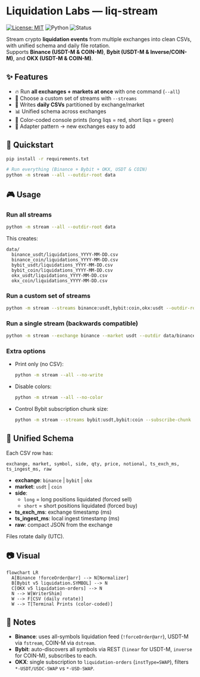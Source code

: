 # Liquidation Labs — liq-stream

[![License: MIT](https://img.shields.io/badge/License-MIT-green.svg)](LICENSE)
![Python](https://img.shields.io/badge/python-3.10%2B-blue)
![Status](https://img.shields.io/badge/status-beta-green)

Stream crypto **liquidation events** from multiple exchanges into clean CSVs, with unified schema and daily file rotation.  
Supports **Binance (USDT-M & COIN-M)**, **Bybit (USDT-M & Inverse/COIN-M)**, and **OKX (USDT-M & COIN-M)**.

## ✨ Features

- 🔥 Run **all exchanges + markets at once** with one command (`--all`)
- 🎯 Choose a custom set of streams with `--streams`
- 💾 Writes **daily CSVs** partitioned by exchange/market
- 📊 Unified schema across exchanges
- 🎨 Color-coded console prints (long liqs = red, short liqs = green)
- 🔌 Adapter pattern → new exchanges easy to add

## 🚀 Quickstart

```bash
pip install -r requirements.txt

# Run everything (Binance + Bybit + OKX, USDT & COIN)
python -m stream --all --outdir-root data
```

## 🎮 Usage

### Run all streams

```bash
python -m stream --all --outdir-root data
```

This creates:

```
data/
  binance_usdt/liquidations_YYYY-MM-DD.csv
  binance_coin/liquidations_YYYY-MM-DD.csv
  bybit_usdt/liquidations_YYYY-MM-DD.csv
  bybit_coin/liquidations_YYYY-MM-DD.csv
  okx_usdt/liquidations_YYYY-MM-DD.csv
  okx_coin/liquidations_YYYY-MM-DD.csv
```

### Run a custom set of streams

```bash
python -m stream --streams binance:usdt,bybit:coin,okx:usdt --outdir-root data
```

### Run a single stream (backwards compatible)

```bash
python -m stream --exchange binance --market usdt --outdir data/binance_usdt
```

### Extra options

- Print only (no CSV):

  ```bash
  python -m stream --all --no-write
  ```

- Disable colors:

  ```bash
  python -m stream --all --no-color
  ```

- Control Bybit subscription chunk size:

  ```bash
  python -m stream --streams bybit:usdt,bybit:coin --subscribe-chunk 50
  ```

## 📁 Unified Schema

Each CSV row has:

```
exchange, market, symbol, side, qty, price, notional, ts_exch_ms, ts_ingest_ms, raw
```

- **exchange**: `binance` | `bybit` | `okx`  
- **market**: `usdt` | `coin`  
- **side**:  
  - `long` = long positions liquidated (forced sell)  
  - `short` = short positions liquidated (forced buy)  
- **ts_exch_ms**: exchange timestamp (ms)  
- **ts_ingest_ms**: local ingest timestamp (ms)  
- **raw**: compact JSON from the exchange  

Files rotate daily (UTC).

## 📷 Visual

```mermaid
flowchart LR
  A[Binance !forceOrder@arr] --> N[Normalizer]
  B[Bybit v5 liquidation.SYMBOL] --> N
  C[OKX v5 liquidation-orders] --> N
  N --> W[WriterShim]
  W --> F[CSV (daily rotate)]
  W --> T[Terminal Prints (color-coded)]
```

## 📌 Notes

- **Binance**: uses all-symbols liquidation feed (`!forceOrder@arr`), USDT-M via `fstream`, COIN-M via `dstream`.  
- **Bybit**: auto-discovers all symbols via REST (`linear` for USDT-M, `inverse` for COIN-M), subscribes to each.  
- **OKX**: single subscription to `liquidation-orders` (`instType=SWAP`), filters `*-USDT/USDC-SWAP` vs `*-USD-SWAP`.
